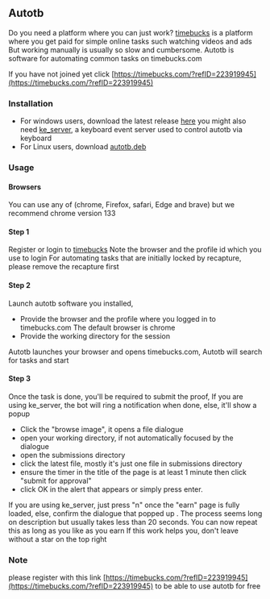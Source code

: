## Autotb 
Do you need a platform where you can just work?
[timebucks](https://timebucks.com/?refID=223919945) is a platform where you get paid for simple online tasks such watching videos and ads
But working manually is usually so slow and cumbersome. 
Autotb is software for automating common tasks on timebucks.com 

If you have not joined yet click [https://timebucks.com/?refID=223919945](https://timebucks.com/?refID=223919945)

### Installation 
- For windows users, download the latest release [here](https://github.com/Austin-rgb/autotb/releases/download/v25.4.18/tl_worker.exe)
you might also need [ke_server](https://github.com/Austin-rgb/autotb/releases/download/windows-25.4.3/ke_server.exe), a keyboard event server used to control autotb via keyboard
- For Linux users, download [autotb.deb](https://github.com/Austin-rgb/autotb/releases/download/v25.4.18/autotb.deb)

### Usage
#### Browsers
You can use any of (chrome, Firefox, safari, Edge and brave) but we recommend chrome version 133

#### Step 1
Register or login to [timebucks](https://timebucks.com/?refID=223919945)
Note the browser and the profile id which you use to login
For automating tasks that are initially locked by recapture, please remove the recapture first 

#### Step 2
Launch autotb software you installed, 
- Provide the browser and the profile where you logged in to timebucks.com 
The default browser is chrome
- Provide the working directory for the session

Autotb launches your browser and opens timebucks.com, 
Autotb will search for tasks and start 

#### Step 3
Once the task is done, you'll be required to submit the proof,
If you are using ke_server, the bot will ring a notification when done, else, it'll show a popup
- Click the "browse image", it opens a file dialogue 
- open your working directory, if not automatically focused by the dialogue 
- open the submissions directory 
- click the latest file, mostly it's just one file in submissions directory 
- ensure the timer in the title of the page is at least 1 minute then click "submit for approval"
- click OK in the alert that appears or simply press enter.


If you are using ke_server, just press "n" once the "earn" page is fully loaded, else, confirm the dialogue that popped up .
The process seems long on description but usually takes less than 20 seconds. 
You can now repeat this as long as you like as you earn
If this work helps you, don't leave without a star on the top right 

### Note
please register with this link [https://timebucks.com/?refID=223919945](https://timebucks.com/?refID=223919945) to be able to use autotb for free
